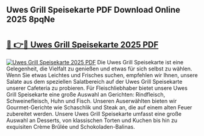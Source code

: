 ## Uwes Grill Speisekarte PDF Download Online 2025 8pqNe

# <h2><a href="http://gcbo7p.nevu.top/?p=Uwes+Grill+Speisekarte">🔗 👉🔴 Uwes Grill Speisekarte 2025 PDF</a></h2>

[![Uwes Grill Speisekarte 2025 PDF](https://i.imgur.com/dBaPXMq.png)](http://gcbo7p.nevu.top/?p=Uwes+Grill+Speisekarte)
Die Uwes Grill Speisekarte ist eine Gelegenheit, die Vielfalt zu genießen und etwas für sich selbst zu wählen. Wenn Sie etwas Leichtes und Frisches suchen, empfehlen wir Ihnen, unsere Salate aus dem speziellen Salatbereich auf der Uwes Grill Speisekarte unserer Cafeteria zu probieren. Für Fleischliebhaber bietet unsere Uwes Grill Speisekarte eine große Auswahl an Gerichten: Rindfleisch, Schweinefleisch, Huhn und Fisch. Unseren Auserwählten bieten wir Gourmet-Gerichte wie Schaschlik und Steak an, die auf einem alten Feuer zubereitet werden. Unsere Uwes Grill Speisekarte umfasst eine große Auswahl an Desserts, von klassischen Torten und Kuchen bis hin zu exquisiten Crème Brûlée und Schokoladen-Balinas.
